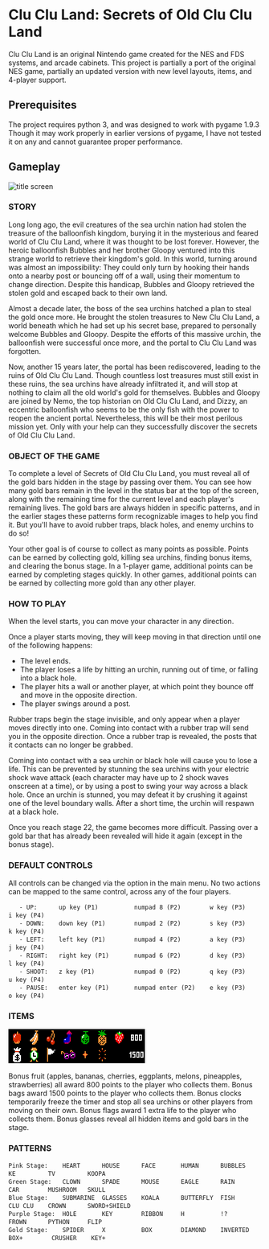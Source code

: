 # Clu Clu Land: Secrets of Old Clu Clu Land

Clu Clu Land is an original Nintendo game created for the NES and FDS systems, and arcade cabinets. This project is partially a port of the original NES game, partially an updated version with new level layouts, items, and 4-player support.

## Prerequisites

The project requires python 3, and was designed to work with pygame 1.9.3
Though it may work properly in earlier versions of pygame, I have not tested it on any and cannot guarantee proper performance.

## Gameplay

![title screen](https://i.imgur.com/pbme3bf.png)

### STORY

Long long ago, the evil creatures of the sea urchin nation had stolen the treasure of the balloonfish kingdom, burying it in the mysterious and feared world of Clu Clu Land, where it was thought to be lost forever.
However, the heroic balloonfish Bubbles and her brother Gloopy ventured into this strange world to retrieve their kingdom's gold. In this world, turning around was almost an impossibility: They could only turn by hooking their hands onto a nearby post or bouncing off of a wall, using their momentum to change direction. Despite this handicap, Bubbles and Gloopy retrieved the stolen gold and escaped back to their own land.

Almost a decade later, the boss of the sea urchins hatched a plan to steal the gold once more. He brought the stolen treasures to New Clu Clu Land, a world beneath which he had set up his secret base, prepared to personally welcome Bubbles and Gloopy. Despite the efforts of this massive urchin, the balloonfish were successful once more, and the portal to Clu Clu Land was forgotten.

Now, another 15 years later, the portal has been rediscovered, leading to the ruins of Old Clu Clu Land. Though countless lost treasures must still exist in these ruins, the sea urchins have already infiltrated it, and will stop at nothing to claim all the old world's gold for themselves.
Bubbles and Gloopy are joined by Nemo, the top historian on Old Clu Clu Land, and Dizzy, an eccentric balloonfish who seems to be the only fish with the power to reopen the ancient portal.
Nevertheless, this will be their most perilous mission yet. Only with your help can they successfully discover the secrets of Old Clu Clu Land.

### OBJECT OF THE GAME

To complete a level of Secrets of Old Clu Clu Land, you must reveal all of the gold bars hidden in the stage by passing over them. You can see how many gold bars remain in the level in the status bar at the top of the screen, along with the remaining time for the current level and each player's remaining lives.
The gold bars are always hidden in specific patterns, and in the earlier stages these patterns form recognizable images to help you find it. But you'll have to avoid rubber traps, black holes, and enemy urchins to do so!

Your other goal is of course to collect as many points as possible. Points can be earned by collecting gold, killing sea urchins, finding bonus items, and clearing the bonus stage.
In a 1-player game, additional points can be earned by completing stages quickly.
In other games, additional points can be earned by collecting more gold than any other player.

### HOW TO PLAY

When the level starts, you can move your character in any direction.

Once a player starts moving, they will keep moving in that direction until one of the following happens:
   - The level ends.
   - The player loses a life by hitting an urchin, running out of time, or falling into a black hole.
   - The player hits a wall or another player, at which point they bounce off and move in the opposite direction.
   - The player swings around a post.

Rubber traps begin the stage invisible, and only appear when a player moves directly into one. Coming into contact with a rubber trap will send you in the opposite direction. Once a rubber trap is revealed, the posts that it contacts can no longer be grabbed.

Coming into contact with a sea urchin or black hole will cause you to lose a life. This can be prevented by stunning the sea urchins with your electric shock wave attack (each character may have up to 2 shock waves onscreen at a time), or by using a post to swing your way across a black hole.
Once an urchin is stunned, you may defeat it by crushing it against one of the level boundary walls. After a short time, the urchin will respawn at a black hole.

Once you reach stage 22, the game becomes more difficult. Passing over a gold bar that has already been revealed will hide it again (except in the bonus stage).

### DEFAULT CONTROLS

All controls can be changed via the option in the main menu. No two actions can be mapped to the same control, across any of the four players.

```
   - UP:      up key (P1)          numpad 8 (P2)        w key (P3)           i key (P4)
   - DOWN:    down key (P1)        numpad 2 (P2)        s key (P3)           k key (P4)
   - LEFT:    left key (P1)        numpad 4 (P2)        a key (P3)           j key (P4)
   - RIGHT:   right key (P1)       numpad 6 (P2)        d key (P3)           l key (P4)
   - SHOOT:   z key (P1)           numpad 0 (P2)        q key (P3)           u key (P4)
   - PAUSE:   enter key (P1)       numpad enter (P2)    e key (P3)           o key (P4)
```

### ITEMS

![items](https://github.com/chadfraser/CluGame/blob/master/game/resources/sprite_sheets/item.png)

Bonus fruit (apples, bananas, cherries, eggplants, melons, pineapples, strawberries) all award 800 points to the player who collects them.
Bonus bags award 1500 points to the player who collects them.
Bonus clocks temporarily freeze the timer and stop all sea urchins or other players from moving on their own.
Bonus flags award 1 extra life to the player who collects them.
Bonus glasses reveal all hidden items and gold bars in the stage.

### PATTERNS

```
Pink Stage:    HEART      HOUSE      FACE       HUMAN      BUBBLES    KE         TV         KOOPA
Green Stage:   CLOWN      SPADE      MOUSE      EAGLE      RAIN       CAR        MUSHROOM   SKULL
Blue Stage:    SUBMARINE  GLASSES    KOALA      BUTTERFLY  FISH       CLU CLU    CROWN      SWORD+SHIELD
Purple Stage:  HOLE       KEY        RIBBON     H          !?         FROWN      PYTHON     FLIP
Gold Stage:    SPIDER     X          BOX        DIAMOND    INVERTED   BOX+        CRUSHER    KEY+
```
